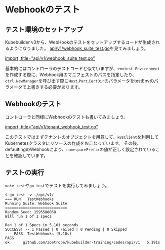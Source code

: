 # Webhookのテスト

## テスト環境のセットアップ

Kubebuilder v3から、WebHookのテストをセットアップするコードが生成されるようになりました。
[api/v1/webhook_suite_test.go](https://github.com/zoetrope/kubebuilder-training/blob/master/codes/tenant/api/v1/webhook_suite_test.go)を見てみましょう。

[import, title="api/v1/webhook_suite_test.go"](../../codes/tenant/api/v1/webhook_suite_test.go)

基本的にはコントローラのテストコードと似ていますが、`envtest.Environment`を作成する際に、Webhook用のマニフェストのパスを指定したり、
`ctrl.NewManager`を呼び出す際に`Host`,`Port`,`CertDir`のパラメータをtestEnvのパラメータで上書きする必要があります。

## Webhookのテスト

コントローラと同様にWebhookのテストも書いてみましょう。

[import, title="api/v1/tenant_webhook_test.go"](../../codes/tenant/api/v1/tenant_webhook_test.go)

このテストではまずテナントのオブジェクトを用意して、`k8sClient`を利用してKubernetesクラスタにリソースの作成をおこなっています。
その後、defaultingのWebhookにより、`namespacePrefix`の値が正しく設定されていることを確認しています。

## テストの実行

`make test`や`go test`でテストを実行してみましょう。

```
$ go test -v ./api/v1/
=== RUN   TestWebhooks
Running Suite: Webhook Suite
============================
Random Seed: 1595580068
Will run 1 of 1 specs

Ran 1 of 1 Specs in 5.101 seconds
SUCCESS! -- 1 Passed | 0 Failed | 0 Pending | 0 Skipped
--- PASS: TestWebhooks (5.10s)
PASS
ok      github.com/zoetrope/kubebuilder-training/codes/api/v1   5.191s
```
